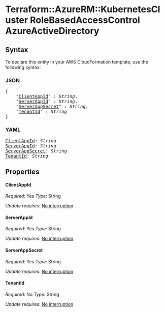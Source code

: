 # Terraform::AzureRM::KubernetesCluster RoleBasedAccessControl AzureActiveDirectory

## Syntax

To declare this entity in your AWS CloudFormation template, use the following syntax:

### JSON

<pre>
{
    "<a href="#clientappid" title="ClientAppId">ClientAppId</a>" : <i>String</i>,
    "<a href="#serverappid" title="ServerAppId">ServerAppId</a>" : <i>String</i>,
    "<a href="#serverappsecret" title="ServerAppSecret">ServerAppSecret</a>" : <i>String</i>,
    "<a href="#tenantid" title="TenantId">TenantId</a>" : <i>String</i>
}
</pre>

### YAML

<pre>
<a href="#clientappid" title="ClientAppId">ClientAppId</a>: <i>String</i>
<a href="#serverappid" title="ServerAppId">ServerAppId</a>: <i>String</i>
<a href="#serverappsecret" title="ServerAppSecret">ServerAppSecret</a>: <i>String</i>
<a href="#tenantid" title="TenantId">TenantId</a>: <i>String</i>
</pre>

## Properties

#### ClientAppId

_Required_: Yes
_Type_: String

_Update requires_: [No interruption](https://docs.aws.amazon.com/AWSCloudFormation/latest/UserGuide/using-cfn-updating-stacks-update-behaviors.html#update-no-interrupt)

#### ServerAppId

_Required_: Yes
_Type_: String

_Update requires_: [No interruption](https://docs.aws.amazon.com/AWSCloudFormation/latest/UserGuide/using-cfn-updating-stacks-update-behaviors.html#update-no-interrupt)

#### ServerAppSecret

_Required_: Yes
_Type_: String

_Update requires_: [No interruption](https://docs.aws.amazon.com/AWSCloudFormation/latest/UserGuide/using-cfn-updating-stacks-update-behaviors.html#update-no-interrupt)

#### TenantId

_Required_: No
_Type_: String

_Update requires_: [No interruption](https://docs.aws.amazon.com/AWSCloudFormation/latest/UserGuide/using-cfn-updating-stacks-update-behaviors.html#update-no-interrupt)

